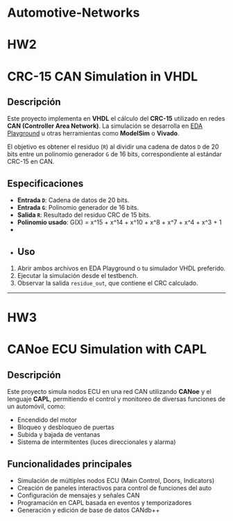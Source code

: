 # Automotive-Networks
# HW2
# CRC-15 CAN Simulation in VHDL

## Descripción

Este proyecto implementa en **VHDL** el cálculo del **CRC-15** utilizado en redes **CAN (Controller Area Network)**. La simulación se desarrolla en [EDA Playground](https://www.edaplayground.com/) u otras herramientas como **ModelSim** o **Vivado**.

El objetivo es obtener el residuo (`R`) al dividir una cadena de datos `D` de 20 bits entre un polinomio generador `G` de 16 bits, correspondiente al estándar CRC-15 en CAN.

## Especificaciones

- **Entrada `D`**: Cadena de datos de 20 bits.  
- **Entrada `G`**: Polinomio generador de 16 bits.  
- **Salida `R`**: Resultado del residuo CRC de 15 bits.  
- **Polinomio usado**: G(X) =  x^15 + x^14 + x^10 + x^8 + x^7 + x^4 + x^3 + 1
- 
- ## Uso

1. Abrir ambos archivos en EDA Playground o tu simulador VHDL preferido.
2. Ejecutar la simulación desde el testbench.
3. Observar la salida `residue_out`, que contiene el CRC calculado.

-----

# HW3

# CANoe ECU Simulation with CAPL

## Descripción

Este proyecto simula nodos ECU en una red CAN utilizando **CANoe** y el lenguaje **CAPL**, permitiendo el control y monitoreo de diversas funciones de un automóvil, como:

- Encendido del motor
- Bloqueo y desbloqueo de puertas
- Subida y bajada de ventanas
- Sistema de intermitentes (luces direccionales y alarma)

## Funcionalidades principales
 
-  Simulación de múltiples nodos ECU (Main Control, Doors, Indicators)
-  Creación de paneles interactivos para control de funciones del auto
-  Configuración de mensajes y señales CAN
-  Programación en CAPL basada en eventos y temporizadores
-  Generación y edición de base de datos CANdb++
